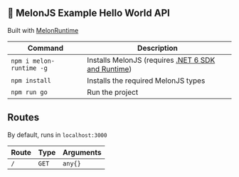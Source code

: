 ## 🍈 MelonJS Example Hello World API

Built with [MelonRuntime](https://github.com/MelonRuntime/MelonRuntime)

| Command | Description |
| ------- | ----------- |
| `npm i melon-runtime -g` | Installs MelonJS (requires [.NET 6 SDK and Runtime](https://dotnet.microsoft.com/en-us/download/dotnet/6.0)) |
| `npm install` | Installs the required MelonJS types |
| `npm run go` | Run the project |

## Routes

By default, runs in `localhost:3000`

| Route | Type | Arguments |
| ----- | ---- | --------- |
| `/` | `GET` | `any{}` |

